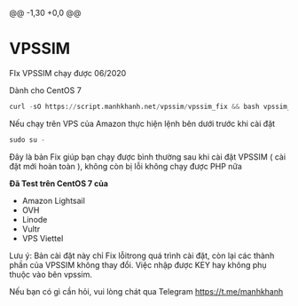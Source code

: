 @@ -1,30 +0,0 @@
# VPSSIM
FIx VPSSIM chạy được 06/2020

Dành cho CentOS 7
```python
curl -sO https://script.manhkhanh.net/vpssim/vpssim_fix && bash vpssim_fix
```
Nếu chạy trên VPS của Amazon thực hiện lệnh bên dưới trước khi cài đặt

```python
sudo su -
```

Đây là bản Fix giúp bạn chạy được bình thường sau khi cài đặt VPSSIM ( cài đặt mới hoàn toàn ), không còn bị lỗi không chạy được PHP nữa

**Đã Test trên CentOS 7 của**

+ Amazon Lightsail
+ OVH
+ Linode
+ Vultr
+ VPS Viettel

Lưu ý: Bản cài đặt này chỉ Fix lỗitrong quá trình cài đặt, còn lại các thành phần của VPSSIM không thay đổi. Việc nhập được KEY hay không phụ thuộc vào bên vpssim.

Nếu bạn có gì cần hỏi, vui lòng chát qua Telegram https://t.me/manhkhanh
